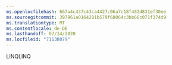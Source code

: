```yaml
---
ms.openlocfilehash: 667a4c437c43ca4427c06a7c18f482d831ef30ee
ms.sourcegitcommit: 397961a0164281b579f68064c3bb66c071f374d9
ms.translationtype: MT
ms.contentlocale: de-DE
ms.lasthandoff: 07/14/2020
ms.locfileid: "71138079"
---
```

<span data-ttu-id="7719d-101">LINQ</span><span class="sxs-lookup"><span data-stu-id="7719d-101">LINQ</span></span>